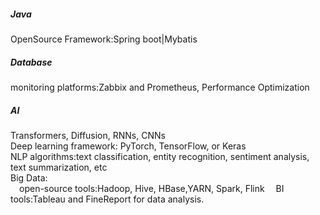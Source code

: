 ##### Java
OpenSource Framework:Spring boot|Mybatis
##### Database
monitoring platforms:Zabbix and Prometheus,
Performance Optimization
##### AI
Transformers, Diffusion, RNNs, CNNs  
Deep learning framework: PyTorch, TensorFlow, or Keras  
NLP algorithms:text classification, entity recognition, sentiment analysis, text summarization, etc  
Big Data:  
&emsp;open-source tools:Hadoop, Hive, HBase,YARN, Spark, Flink
&emsp;BI tools:Tableau and FineReport for data analysis.
